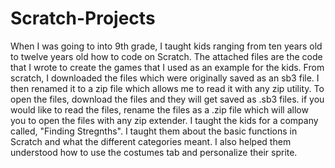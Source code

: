 # Scratch-Projects
When I was going to into 9th grade, I taught kids ranging from ten years old to twelve years old how to code on Scratch. The attached files are the code that I wrote to create the games that I used as an example for the kids. 
From scratch, I downloaded the files which were originally saved as an sb3 file. I then renamed it to a zip file which allows me to read it with any zip utility. To open the files, download the files and they will get saved as .sb3 files. if you would like to read the files, rename the files as a .zip file which will allow you to open the files with any zip extender. I taught the kids for a company called, "Finding Stregnths". 
I taught them about the basic functions in Scratch and what the different categories meant. I also helped them understood how to use the costumes tab and personalize their sprite.
